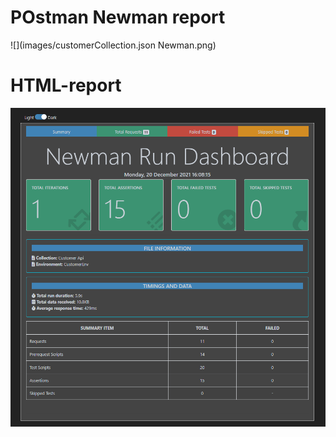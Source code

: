 # POstman Newman report

![](images/customerCollection.json Newman.png)

# HTML-report

![](images/NewmanSummaryReport.png)
